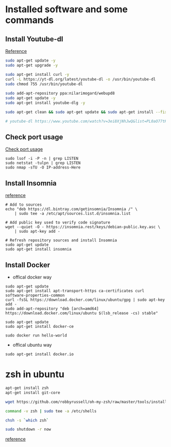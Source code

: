 # Installed software and some commands

## Install Youtube-dl

[Reference](https://www.howtoforge.com/tutorial/install-and-use-youtube-dl-on-ubuntu-1604/)

```sh
sudo apt-get update -y
sudo apt-get upgrade -y

sudo apt-get install curl -y
curl -L https://yt-dl.org/latest/youtube-dl -o /usr/bin/youtube-dl
sudo chmod 755 /usr/bin/youtube-dl
 
sudo add-apt-repository ppa:nilarimogard/webupd8
sudo apt-get update -y
sudo apt-get install youtube-dlg -y

sudo apt-get clean && sudo apt-get update && sudo apt-get install --fix-missing

# youtube-dl https://www.youtube.com/watch?v=3ei8XjNhJwQ&list=PL0aO77tKg1k74ZYcRWyMigL-xASWkbQas

```

## Check port usage

[Check port usage](https://www.cyberciti.biz/faq/unix-linux-check-if-port-is-in-use-command/)

``` commands
sudo lsof -i -P -n | grep LISTEN 
sudo netstat -tulpn | grep LISTEN
sudo nmap -sTU -O IP-address-Here
```

## Install Insomnia

[reference](https://support.insomnia.rest/article/23-installation#ubuntu)

``` steps
# Add to sources
echo "deb https://dl.bintray.com/getinsomnia/Insomnia /" \
    | sudo tee -a /etc/apt/sources.list.d/insomnia.list

# Add public key used to verify code signature
wget --quiet -O - https://insomnia.rest/keys/debian-public.key.asc \
    | sudo apt-key add -

# Refresh repository sources and install Insomnia
sudo apt-get update
sudo apt-get install insomnia
```

## Install Docker

- offical docker way

``` more popular
sudo apt-get update
sudo apt-get install apt-transport-https ca-certificates curl software-properties-common
curl -fsSL https://download.docker.com/linux/ubuntu/gpg | sudo apt-key add -
sudo add-apt-repository "deb [arch=amd64] https://download.docker.com/linux/ubuntu $(lsb_release -cs) stable"

sudo apt-get update
sudo apt-get install docker-ce

sudo docker run hello-world
```


- offical ubuntu way

``` 
sudo apt-get install docker.io
```

# zsh in ubuntu

```sh
apt-get install zsh
apt-get install git-core

wget https://github.com/robbyrussell/oh-my-zsh/raw/master/tools/install.sh -O - | zsh

command -v zsh | sudo tee -a /etc/shells

chsh -s `which zsh`

sudo shutdown -r now
```

[reference](https://gist.github.com/tsabat/1498393)
